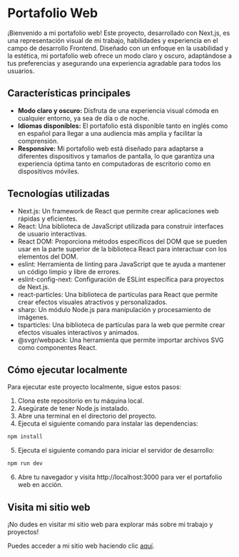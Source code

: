# Portafolio Web

¡Bienvenido a mi portafolio web! Este proyecto, desarrollado con Next.js, es una representación visual de mi trabajo, habilidades y experiencia en el campo de desarrollo Frontend. Diseñado con un enfoque en la usabilidad y la estética, mi portafolio web ofrece un modo claro y oscuro, adaptándose a tus preferencias y asegurando una experiencia agradable para todos los usuarios.

## Características principales

- **Modo claro y oscuro:** Disfruta de una experiencia visual cómoda en cualquier entorno, ya sea de día o de noche.
- **Idiomas disponibles:** El portafolio está disponible tanto en inglés como en español para llegar a una audiencia más amplia y facilitar la comprensión.
- **Responsive:** Mi portafolio web está diseñado para adaptarse a diferentes dispositivos y tamaños de pantalla, lo que garantiza una experiencia óptima tanto en computadoras de escritorio como en dispositivos móviles.

## Tecnologías utilizadas

- Next.js: Un framework de React que permite crear aplicaciones web rápidas y eficientes.
- React: Una biblioteca de JavaScript utilizada para construir interfaces de usuario interactivas.
- React DOM: Proporciona métodos específicos del DOM que se pueden usar en la parte superior de la biblioteca React para interactuar con los elementos del DOM.
- eslint: Herramienta de linting para JavaScript que te ayuda a mantener un código limpio y libre de errores.
- eslint-config-next: Configuración de ESLint específica para proyectos de Next.js.
- react-particles: Una biblioteca de partículas para React que permite crear efectos visuales atractivos y personalizados.
- sharp: Un módulo Node.js para manipulación y procesamiento de imágenes.
- tsparticles: Una biblioteca de partículas para la web que permite crear efectos visuales interactivos y animados.
- @svgr/webpack: Una herramienta que permite importar archivos SVG como componentes React.

## Cómo ejecutar localmente

Para ejecutar este proyecto localmente, sigue estos pasos:

1. Clona este repositorio en tu máquina local.
2. Asegúrate de tener Node.js instalado.
3. Abre una terminal en el directorio del proyecto.
4. Ejecuta el siguiente comando para instalar las dependencias:

```bash
npm install
```

5. Ejecuta el siguiente comando para iniciar el servidor de desarrollo:

```bash
npm run dev
```

6. Abre tu navegador y visita http://localhost:3000 para ver el portafolio web en acción.

## Visita mi sitio web

¡No dudes en visitar mi sitio web para explorar más sobre mi trabajo y proyectos!

Puedes acceder a mi sitio web haciendo clic [aquí](https://www.avellaneda.com).
